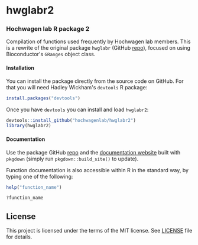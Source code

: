 # hwglabr2
### Hochwagen lab R package 2

Compilation of functions used frequently by Hochwagen lab members. This is a rewrite
of the original package `hwglabr` 
(GitHub [repo](https://github.com/hochwagenlab/hwglabr)), focused on using 
Bioconductor's `GRanges` object class.

#### Installation

You can install the package directly from the source code on GitHub. For that
you will need Hadley Wickham's `devtools` R package:

``` r
install.packages("devtools")
```

Once you have `devtools` you can install and load `hwglabr2`:

``` r
devtools::install_github("hochwagenlab/hwglabr2")
library(hwglabr2)
```

#### Documentation

Use the package GitHub [repo](https://github.com/hochwagenlab/hwglabr2) and the
[documentation website](http://www.nyu.edu/projects/hochwagen/hwglabr2_docs/)
built with `pkgdown` (simply run `pkgdown::build_site()` to update).

Function documentation is also accessible within R in the standard way, by
typing one of the following:

``` r
help("function_name")

?function_name
```

## License

This project is licensed under the terms of the MIT license. See [LICENSE](LICENSE) file for details.
